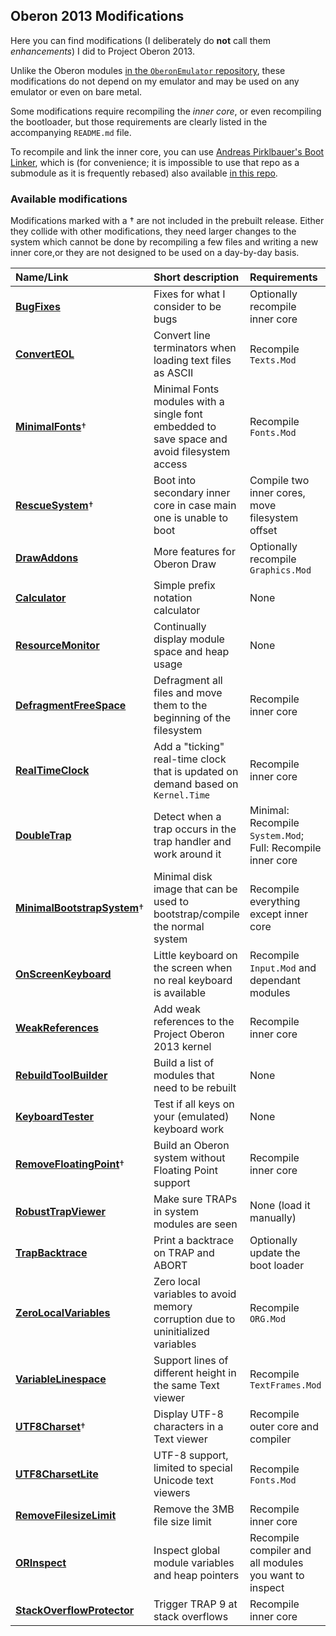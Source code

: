 ## Oberon 2013 Modifications

Here you can find modifications (I deliberately do **not** call them *enhancements*) I did to Project Oberon 2013.


Unlike the Oberon modules [in the `OberonEmulator` repository](https://github.com/schierlm/OberonEmulator/tree/master/Oberon),
these modifications do not depend on my emulator and may be used on any emulator or even on bare metal.

Some modifications require recompiling the *inner core*, or even recompiling the bootloader,
but those requirements are clearly listed in the accompanying `README.md` file.

To recompile and link the inner core, you can use
[Andreas Pirklbauer's Boot Linker](https://github.com/andreaspirklbauer/Oberon-building-tools/blob/master/Sources/FPGAOberon2013/ORL.Mod),
which is (for convenience; it is impossible to use that repo as a submodule as it is frequently rebased) also available [in this repo](ORL.Mod.txt).

### Available modifications

Modifications marked with a † are not included in the prebuilt release. Either they collide with other modifications, they need
larger changes to the system which cannot be done by recompiling a few files and writing a new inner core,or they are not
designed to be used on a day-by-day basis.

| Name/Link | Short description | Requirements |
|:--------- |:----------------- |:------------ |
| **[BugFixes](BugFixes/README.md)** | Fixes for what I consider to be bugs | Optionally recompile inner core |
| **[ConvertEOL](ConvertEOL/README.md)** | Convert line terminators when loading text files as ASCII | Recompile `Texts.Mod` |
| **[MinimalFonts](MinimalFonts/README.md)**† | Minimal Fonts modules with a single font embedded to save space and avoid filesystem access | Recompile `Fonts.Mod` |
| **[RescueSystem](RescueSystem/README.md)**† | Boot into secondary inner core in case main one is unable to boot | Compile two inner cores, move filesystem offset |
| **[DrawAddons](DrawAddons/README.md)** | More features for Oberon Draw | Optionally recompile `Graphics.Mod` |
| **[Calculator](Calculator/README.md)**| Simple prefix notation calculator | None |
| **[ResourceMonitor](ResourceMonitor/README.md)**| Continually display module space and heap usage | None |
| **[DefragmentFreeSpace](DefragmentFreeSpace/README.md)** | Defragment all files and move them to the beginning of the filesystem | Recompile inner core |
| **[RealTimeClock](RealTimeClock/README.md)** | Add a "ticking" real-time clock that is updated on demand based on `Kernel.Time` | Recompile inner core |
| **[DoubleTrap](DoubleTrap/README.md)** | Detect when a trap occurs in the trap handler and work around it | Minimal: Recompile `System.Mod`; Full: Recompile inner core |
| **[MinimalBootstrapSystem](MinimalBootstrapSystem/README.md)**† | Minimal disk image that can be used to bootstrap/compile the normal system | Recompile everything except inner core |
| **[OnScreenKeyboard](OnScreenKeyboard/README.md)** | Little keyboard on the screen when no real keyboard is available | Recompile `Input.Mod` and dependant modules |
| **[WeakReferences](WeakReferences/README.md)** | Add weak references to the Project Oberon 2013 kernel | Recompile inner core |
| **[RebuildToolBuilder](RebuildToolBuilder/README.md)**| Build a list of modules that need to be rebuilt | None |
| **[KeyboardTester](KeyboardTester/README.md)** | Test if all keys on your (emulated) keyboard work | None |
| **[RemoveFloatingPoint](RemoveFloatingPoint/README.md)**† | Build an Oberon system without Floating Point support | Recompile inner core |
| **[RobustTrapViewer](RobustTrapViewer/README.md)** | Make sure TRAPs in system modules are seen | None (load it manually) |
| **[TrapBacktrace](TrapBacktrace/README.md)** | Print a backtrace on TRAP and ABORT | Optionally update the boot loader |
| **[ZeroLocalVariables](ZeroLocalVariables/README.md)** | Zero local variables to avoid memory corruption due to uninitialized variables | Recompile `ORG.Mod` |
| **[VariableLinespace](VariableLinespace/README.md)** | Support lines of different height in the same Text viewer | Recompile `TextFrames.Mod` |
| **[UTF8Charset](UTF8Charset/README.md)**† | Display UTF-8 characters in a Text viewer | Recompile outer core and compiler |
| **[UTF8CharsetLite](UTF8CharsetLite/README.md)** | UTF-8 support, limited to special Unicode text viewers | Recompile `Fonts.Mod` |
| **[RemoveFilesizeLimit](RemoveFilesizeLimit/README.md)**| Remove the 3MB file size limit | Recompile inner core |
| **[ORInspect](ORInspect/README.md)** | Inspect global module variables and heap pointers | Recompile compiler and all modules you want to inspect |
| **[StackOverflowProtector](StackOverflowProtector/README.md)** | Trigger TRAP 9 at stack overflows | Recompile inner core |
